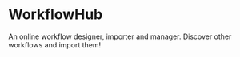 # WorkflowHub
An online workflow designer, importer and manager. Discover other workflows and import them!
